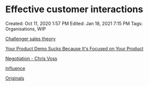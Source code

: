 # Effective customer interactions

Created: Oct 11, 2020 1:57 PM
Edited: Jan 18, 2021 7:15 PM
Tags: Organisations, WIP

[Challenger sales theory](../References%2044e0a6dd2a7a456b83710224626907e7/Challenger%20sales%20theory%201adb3170d1dc463daab5fa29e6de21c0.md)

[Your Product Demo Sucks Because It's Focused on Your Product](../References%2044e0a6dd2a7a456b83710224626907e7/Your%20Product%20Demo%20Sucks%20Because%20It's%20Focused%20on%20Yo%209d6de0d94ce04b91aec490970dc7454f.md)

[Negotiation - Chris Voss](../References%2044e0a6dd2a7a456b83710224626907e7/Negotiation%20-%20Chris%20Voss%201875459e76ce459b8af73cff7a3f64bd.md)

[Influence](../References%2044e0a6dd2a7a456b83710224626907e7/Influence%20a8f1170882224b58b41164f76d2e4efc.md)

[Originals](../References%2044e0a6dd2a7a456b83710224626907e7/Originals%209409548d2d044f97960d57c6c8331111.md)